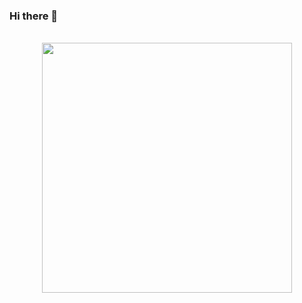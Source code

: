 ### Hi there 👋

<div align="center">
	<br>
		<img src="[good-times.svg](https://raw.githubusercontent.com/wrapperup/wrapperup/02392f15f4755a6c38d171f4e72d40ee89a91d75/good-times.svg)" width="400px">
	<br>
</div>

<!--
**ItaloScript/italoScript** is a ✨ _special_ ✨ repository because its `README.md` (this file) appears on your GitHub profile.

Here are some ideas to get you started:

- 🔭 I’m currently working on ...
- 🌱 I’m currently learning ...
- 👯 I’m looking to collaborate on ...
- 🤔 I’m looking for help with ...
- 💬 Ask me about ...
- 📫 How to reach me: ...
- 😄 Pronouns: ...
- ⚡ Fun fact: ...
-->
